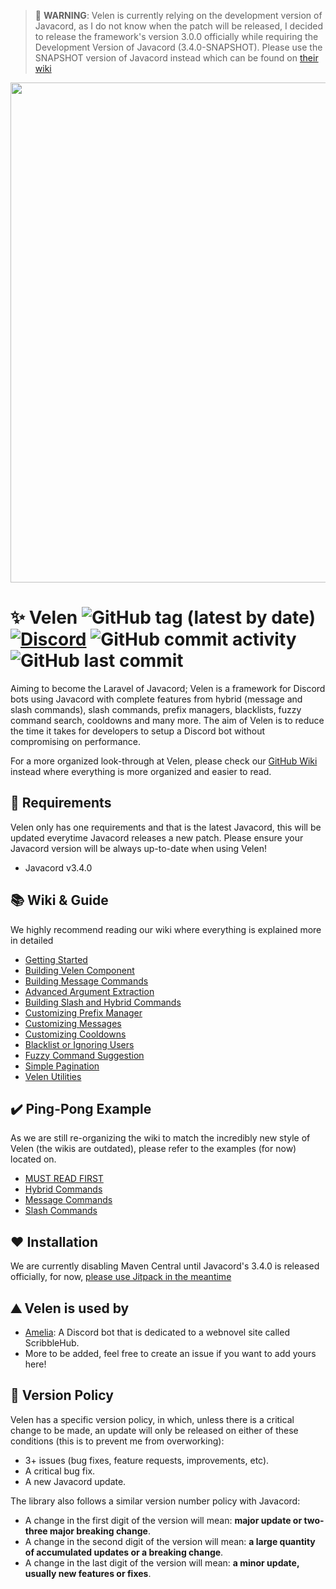 > 🛑 **WARNING**: Velen is currently relying on the development version of Javacord, as I do not know when the patch will be released, I decided to release the framework's version 3.0.0 officially while requiring the Development Version of Javacord (3.4.0-SNAPSHOT). Please use the SNAPSHOT version of Javacord instead which can be found on [their wiki](https://javacord.org/wiki/getting-started/download-installation.html#gradle-2)
<img src="https://i.ibb.co/Ny1V3sg/Velen-Banner.png" width="800px" width="250px">

# ✨ Velen ![GitHub tag (latest by date)](https://img.shields.io/github/v/tag/ShindouMihou/Velen?label=version&style=flat-square) [![Discord](https://img.shields.io/discord/807084089013174272?color=blue&label=Discord&style=flat-square)](https://discord.gg/9FefYq4p83) ![GitHub commit activity](https://img.shields.io/github/commit-activity/m/ShindouMihou/Velen?color=red&style=flat-square) ![GitHub last commit](https://img.shields.io/github/last-commit/ShindouMihou/Velen?color=orange&style=flat-square)
Aiming to become the Laravel of Javacord; Velen is a framework for Discord bots using Javacord with complete features from hybrid (message and slash commands), slash commands, prefix managers, blacklists, fuzzy command search, cooldowns and many more. The aim of Velen is to reduce the time it takes for developers to setup a Discord bot without compromising on performance.

For a more organized look-through at Velen, please check our [GitHub Wiki](https://github.com/ShindouMihou/Velen/wiki) instead
where everything is more organized and easier to read.

## 🔌 Requirements
Velen only has one requirements and that is the latest Javacord, this will be
updated everytime Javacord releases a new patch. Please ensure your Javacord version
will be always up-to-date when using Velen!
- Javacord v3.4.0

## 📚 Wiki & Guide
We highly recommend reading our wiki where everything is explained more in detailed
- [Getting Started](https://github.com/ShindouMihou/Velen/wiki/Getting-Started)
- [Building Velen Component](https://github.com/ShindouMihou/Velen/wiki/Velen-Main-Component)
- [Building Message Commands](https://github.com/ShindouMihou/Velen/wiki/Building-Commands!)
- [Advanced Argument Extraction](https://github.com/ShindouMihou/Velen/wiki/Advanced-Argument-Extraction)
- [Building Slash and Hybrid Commands](https://github.com/ShindouMihou/Velen/wiki/Building-Slash-&-Hybrid-Commands!)
- [Customizing Prefix Manager](https://github.com/ShindouMihou/Velen/wiki/Prefix-Manager)
- [Customizing Messages](https://github.com/ShindouMihou/Velen/wiki/Velen-Message-Component)
- [Customizing Cooldowns](https://github.com/ShindouMihou/Velen/wiki/Rate-limiter)
- [Blacklist or Ignoring Users](https://github.com/ShindouMihou/Velen/wiki/Blacklist!)
- [Fuzzy Command Suggestion](https://github.com/ShindouMihou/Velen/wiki/Fuzzy-Command-Suggestion)
- [Simple Pagination](https://github.com/ShindouMihou/Velen/wiki/Velen-Pagination-Helper)
- [Velen Utilities](https://github.com/ShindouMihou/Velen/wiki/Velen-Utils)

## ✔️ Ping-Pong Example
As we are still re-organizing the wiki to match the incredibly new style of Velen (the wikis are outdated), please refer to the examples (for now) located on.
- [MUST READ FIRST](https://github.com/ShindouMihou/Velen/tree/development/examples)
- [Hybrid Commands](https://github.com/ShindouMihou/Velen/tree/development/examples/hybrid)
- [Message Commands](https://github.com/ShindouMihou/Velen/tree/development/examples/message)
- [Slash Commands](https://github.com/ShindouMihou/Velen/tree/development/examples/slash)

## ❤️ Installation
We are currently disabling Maven Central until Javacord's 3.4.0 is released officially, for now, [please use Jitpack in the meantime](https://jitpack.io/#pw.mihou/Velen)

## ⛰️ Velen is used by
- [Amelia](https://github.com/ManaNet/Amelia): A Discord bot that is dedicated to a webnovel site called ScribbleHub.
- More to be added, feel free to create an issue if you want to add yours here!

## 🔮 Version Policy
Velen has a specific version policy, in which, unless there is a critical change to be made, an update will only be released on
either of these conditions (this is to prevent me from overworking):
- 3+ issues (bug fixes, feature requests, improvements, etc).
- A critical bug fix.
- A new Javacord update.

The library also follows a similar version number policy with Javacord:
- A change in the first digit of the version will mean: **major update or two-three major breaking change**.
- A change in the second digit of the version will mean: **a large quantity of __accumulated__ updates or a breaking change**.
- A change in the last digit of the version will mean: **a minor update, usually new features or fixes**.
